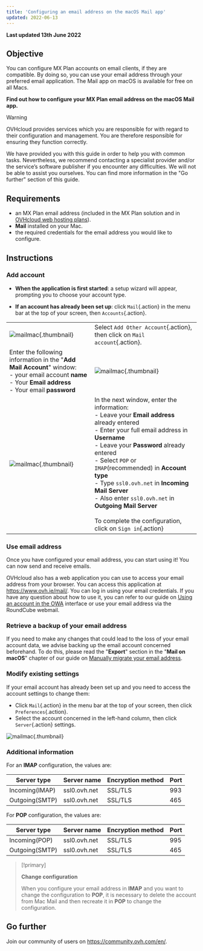 ```yaml
---
title: 'Configuring an email address on the macOS Mail app'
updated: 2022-06-13
---
```


**Last updated 13th June 2022**

## Objective

You can configure MX Plan accounts on email clients, if they are compatible. By doing so, you can use your email address through your preferred email application. The Mail app on macOS is available for free on all Macs.

**Find out how to configure your MX Plan email address on the macOS Mail app.**

> [!warning]
>
> OVHcloud provides services which you are responsible for with regard to their configuration and management. You are therefore responsible for ensuring they function correctly.
> 
> We have provided you with this guide in order to help you with common tasks. Nevertheless, we recommend contacting a specialist provider and/or the service’s software publisher if you encounter any difficulties. We will not be able to assist you ourselves. You can find more information in the "Go further" section of this guide.
> 

## Requirements

- an MX Plan email address (included in the MX Plan solution and in [OVHcloud web hosting plans](https://www.ovhcloud.com/en-ie/web-hosting/)).
- **Mail** installed on your Mac.
- the required credentials for the email address you would like to configure.
 
## Instructions

### Add account

- **When the application is first started**: a setup wizard will appear, prompting you to choose your account type.

- **If an account has already been set up**: click `Mail`{.action} in the menu bar at the top of your screen, then `Accounts`{.action}.

|||
|---|---|
|![mailmac](images/mail-mac-mxplan01.png){.thumbnail}|Select `Add Other Account`{.action}, then click on `Mail account`{.action}.|
|Enter the following information in the "**Add Mail Account**" window: <br>- your email account **name** <br>- Your **Email address** <br>- Your email **password**|![mailmac](images/mail-mac-mxplan02.png){.thumbnail}|
|![mailmac](images/mail-mac-mxplan03.png){.thumbnail}|In the next window, enter the information: <br>- Leave your **Email address** already entered <br>- Enter your full email address in **Username** <br>- Leave your **Password** already entered <br>- Select `POP` or `IMAP`(recommended) in **Account type**<br>- Type `ssl0.ovh.net` in **Incoming Mail Server**<br>- Also enter `ssl0.ovh.net` in **Outgoing Mail Server**<br><br>To complete the configuration, click on `Sign in`{.action}|

### Use email address

Once you have configured your email address, you can start using it! You can now send and receive emails.

OVHcloud also has a web application you can use to access your email address from your browser. You can access this application at <https://www.ovh.ie/mail/>. You can log in using your email credentials. If you have any question about how to use it, you can refer to our guide on [Using an account in the OWA](/pages/web/microsoft-collaborative-solutions/owa_user_guide) interface or use your email address via the RoundCube webmail.

### Retrieve a backup of your email address

If you need to make any changes that could lead to the loss of your email account data, we advise backing up the email account concerned beforehand. To do this, please read the "**Export**" section in the "**Mail on macOS**" chapter of our guide on [Manually migrate your email address](/pages/web/emails/manual_email_migration#exporting).

### Modify existing settings

If your email account has already been set up and you need to access the account settings to change them:

- Click `Mail`{.action} in the menu bar at the top of your screen, then click `Preferences`{.action}.
- Select the account concerned in the left-hand column, then click `Server`{.action} settings.

![mailmac](images/mail-mac-mxplan04.png){.thumbnail}

### Additional information

For an **IMAP** configuration, the values are:

|Server type|Server name|Encryption method|Port|
|---|---|---|---|
|Incoming(IMAP)|ssl0.ovh.net|SSL/TLS|993|
|Outgoing(SMTP)|ssl0.ovh.net|SSL/TLS|465|

For **POP** configuration, the values are:

|Server type|Server name|Encryption method|Port|
|---|---|---|---|
|Incoming(POP)|ssl0.ovh.net|SSL/TLS|995|
|Outgoing(SMTP)|ssl0.ovh.net|SSL/TLS|465|

> [!primary]
>
> **Change configuration**
>
> When you configure your email address in **IMAP** and you want to change the configuration to **POP**, it is necessary to delete the account from Mac Mail and then recreate it in **POP** to change the configuration.

## Go further
  
Join our community of users on <https://community.ovh.com/en/>.